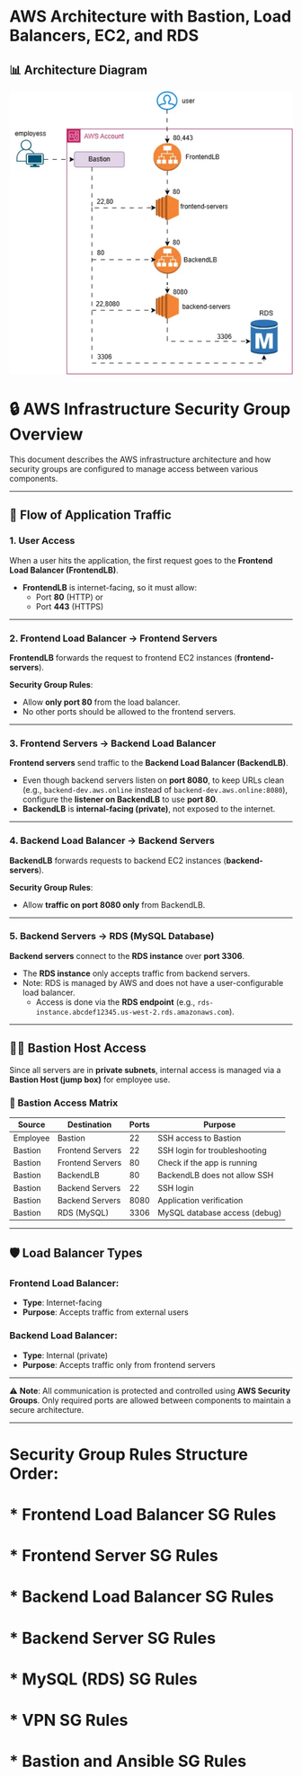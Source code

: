# AWS Architecture with Bastion, Load Balancers, EC2, and RDS 

## 📊 Architecture Diagram
![secuirty group flow with other components](img/sg.webp)

# 🔒 AWS Infrastructure Security Group Overview

This document describes the AWS infrastructure architecture and how security groups are configured to manage access between various components.

---

## 📶 Flow of Application Traffic

### 1. User Access
When a user hits the application, the first request goes to the **Frontend Load Balancer (FrontendLB)**.

- **FrontendLB** is internet-facing, so it must allow:
  - Port **80** (HTTP) or
  - Port **443** (HTTPS)

---

### 2. Frontend Load Balancer → Frontend Servers
**FrontendLB** forwards the request to frontend EC2 instances (**frontend-servers**).

**Security Group Rules**:
- Allow **only port 80** from the load balancer.
- No other ports should be allowed to the frontend servers.

---

### 3. Frontend Servers → Backend Load Balancer
**Frontend servers** send traffic to the **Backend Load Balancer (BackendLB)**.

- Even though backend servers listen on **port 8080**, to keep URLs clean (e.g., `backend-dev.aws.online` instead of `backend-dev.aws.online:8080`), configure the **listener on BackendLB** to use **port 80**.
- **BackendLB** is **internal-facing (private)**, not exposed to the internet.

---

### 4. Backend Load Balancer → Backend Servers
**BackendLB** forwards requests to backend EC2 instances (**backend-servers**).

**Security Group Rules**:
- Allow **traffic on port 8080 only** from BackendLB.

---

### 5. Backend Servers → RDS (MySQL Database)
**Backend servers** connect to the **RDS instance** over **port 3306**.

- The **RDS instance** only accepts traffic from backend servers.
- Note: RDS is managed by AWS and does not have a user-configurable load balancer.
  - Access is done via the **RDS endpoint** (e.g., `rds-instance.abcdef12345.us-west-2.rds.amazonaws.com`).

---

## 👨‍💻 Bastion Host Access

Since all servers are in **private subnets**, internal access is managed via a **Bastion Host (jump box)** for employee use.

### 🔐 Bastion Access Matrix

| Source     | Destination        | Ports | Purpose                        |
|------------|--------------------|-------|--------------------------------|
| Employee   | Bastion             | 22    | SSH access to Bastion          |
| Bastion    | Frontend Servers    | 22    | SSH login for troubleshooting  |
| Bastion    | Frontend Servers    | 80    | Check if the app is running    |
| Bastion    | BackendLB           | 80    | BackendLB does not allow SSH   |
| Bastion    | Backend Servers     | 22    | SSH login                      |
| Bastion    | Backend Servers     | 8080  | Application verification       |
| Bastion    | RDS (MySQL)         | 3306  | MySQL database access (debug)  |

---

## 🛡️ Load Balancer Types

### Frontend Load Balancer:
- **Type**: Internet-facing
- **Purpose**: Accepts traffic from external users

### Backend Load Balancer:
- **Type**: Internal (private)
- **Purpose**: Accepts traffic only from frontend servers

---

⚠️ **Note**: All communication is protected and controlled using **AWS Security Groups**. Only required ports are allowed between components to maintain a secure architecture.

---

# Security Group Rules Structure Order:
# * Frontend Load Balancer SG Rules
# * Frontend Server SG Rules
# * Backend Load Balancer SG Rules
# * Backend Server SG Rules
# * MySQL (RDS) SG Rules
# * VPN SG Rules
# * Bastion and Ansible SG Rules
